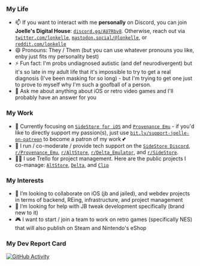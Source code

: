 ### My Life

- 📫 If you want to interact with me **personally** on Discord, you can join **Joelle's Digital House**: [`discord.gg/AU7Rbv8`](https://bit.ly/joelles-digital-house-discord-invite). Otherwise, reach out via [`twitter.com/lonkelle`](https://bit.ly/lonkelle-twitter), [`mastodon.social/@lonkelle`](https://bit.ly/lonkelle-mastodon), or [`reddit.com/lonkelle`](https://bit.ly/lonkelle-reddit-profile)
- 😄 Pronouns: They / Them (but you can use whatever pronouns you like, enby just fits my personality best)
- ⚡ Fun fact: I'm probs undiagnosed autistic (and def neurodivergent) but it's so late in my adult life that it's impossible to try to get a real diagnosis (I've been masking for so long) - but I'm trying to get one just to prove to myself why I'm such a goofball of a person.
- 💬 Ask me about anything about iOS or retro video games and I'll probably have an answer for you

### My Work

- 🔭 Currently focusing on [`SideStore for iOS`](https://bit.ly/sidestore-twitter) and [`Provenance Emu`](https://bit.ly/provenance-twitter) - if you'd like to directly support my passion(s), just use [`bit.ly/support-joelle-on-patreon`](https://bit.ly/support-joellestickney-on-patreon) to become a patron of my work 💕
- 🌱 I run / co-moderate / provide tech support on the [`SideStore Discord`](https://bit.ly/altmember-delta-general-chat), [`r/Provenance_Emu`](https://bit.ly/provenance-reddit), [`r/AltStore`](https://bit.ly/altstore-reddit), [`r/Delta_Emulator`](https://bit.ly/delta-reddit), and [`r/SideStore`](https://bit.ly/sidestore-reddit).
- 👩‍💼 I use Trello for project management. Here are the public projects I co-manage: [`AltStore`](https://bit.ly/altstore-features), [`Delta`](https://bit.ly/delta-features), and [`Clip`](https://bit.ly/clip-features)

### My Interests

- 👯 I’m looking to collaborate on iOS (jb and jailed), and webdev projects in terms of backend, REing, infrastructure, and project management
- 🤔 I’m looking for help with JB tweak development specifically (brand new to it)
- 🎮 I want to start / join a team to work on retro games (specifically NES) that will also publish on Steam and Nintendo's eShop

### My Dev Report Card

[![GitHub Activity](https://github-readme-stats.vercel.app/api?username=lonkelle&count_private=true&theme=dark&show_icons=true&icon_color=0BE7EE&hide_border=true)](https://github.com/anuraghazra/github-readme-stats)

